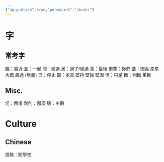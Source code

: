 ```yaml
---
{"dg-publish":true,"permalink":"/bruh/"}
---
```


# 字
## 常考字
臨：靠近
並：一起
閲：經過
居：過了/經過
竟：最後
爾輩：你們
蓋：因為 原來 大概  超過 (無義)
已：停止
固：本來 堅持 堅強 堅固
但：只是
斷：判斷 果斷
## Misc.
圮：倒塌
然則：那麼
臆：主觀
# Culture
## Chinese
設帳：開學堂